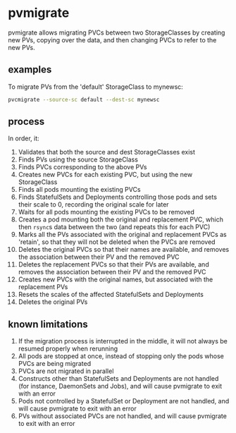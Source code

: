 # pvmigrate

pvmigrate allows migrating PVCs between two StorageClasses by creating new PVs, copying over the data, and then changing PVCs to refer to the new PVs.

## examples

To migrate PVs from the 'default' StorageClass to mynewsc:
```bash
pvcmigrate --source-sc default --dest-sc mynewsc
```

## process

In order, it:
1. Validates that both the source and dest StorageClasses exist
1. Finds PVs using the source StorageClass
1. Finds PVCs corresponding to the above PVs
1. Creates new PVCs for each existing PVC, but using the new StorageClass
1. Finds all pods mounting the existing PVCs
1. Finds StatefulSets and Deployments controlling those pods and sets their scale to 0, recording the original scale for later
1. Waits for all pods mounting the existing PVCs to be removed
1. Creates a pod mounting both the original and replacement PVC, which then `rsync`s data between the two (and repeats this for each PVC)
1. Marks all the PVs associated with the original and replacement PVCs as 'retain', so that they will not be deleted when the PVCs are removed
1. Deletes the original PVCs so that their names are available, and removes the association between their PV and the removed PVC
1. Deletes the replacement PVCs so that their PVs are available, and removes the association between their PV and the removed PVC
1. Creates new PVCs with the original names, but associated with the replacement PVs
1. Resets the scales of the affected StatefulSets and Deployments
1. Deletes the original PVs

## known limitations

1. If the migration process is interrupted in the middle, it will not always be resumed properly when rerunning
1. All pods are stopped at once, instead of stopping only the pods whose PVCs are being migrated
1. PVCs are not migrated in parallel
1. Constructs other than StatefulSets and Deployments are not handled (for instance, DaemonSets and Jobs), and will cause pvmigrate to exit with an error
1. Pods not controlled by a StatefulSet or Deployment are not handled, and will cause pvmigrate to exit with an error
1. PVs without associated PVCs are not handled, and will cause pvmigrate to exit with an error
